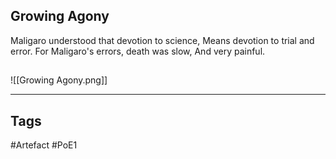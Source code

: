 ## Growing Agony
Maligaro understood that devotion to science,
Means devotion to trial and error.
For Maligaro's errors, death was slow,
And very painful.
##
![[Growing Agony.png]]

---
## Tags
#Artefact
#PoE1